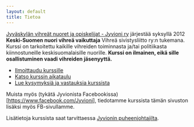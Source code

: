 ```yaml
---
layout: default
title: Tietoa
---
```


[Jyväskylän vihreät nuoret ja opiskelijat - Jyvioni ry](http://www.jyvioni.org/) järjestää syksyllä 2012 **Keski-Suomen nuori vihreä vaikuttaja** Vihreä sivistysliitto ry:n tukemana. Kurssi on tarkoitettu kaikille vihreiden toiminnasta ja/tai politiikasta kiinnostuneille keskisuomalaisille nuorille. **Kurssi on ilmainen, eikä sille osallistuminen vaadi vihreiden jäsenyyttä.**

- [Ilmoittaudu kurssille](/ilmoittaudu/)
- [Katso kurssin aikataulu](/aikataulu/)
- [Lue kysymyksiä ja vastauksia kurssista](/kysymyksia-ja-vastauksia/)

Muista myös (tykätä Jyvionista Facebookissa)[https://www.facebook.com/Jyvioni], tiedotamme kurssista tämän sivuston lisäksi myös FB-sivullamme.

Lisätietoja kurssista saat tarvittaessa [Jyvionin puheenjohtajilta](http://www.jyvioni.org/yhteystiedot/).